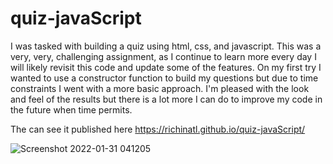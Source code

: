 # quiz-javaScript

I was tasked with building a quiz using html, css, and javascript. This was a very, very, challenging assignment, as I continue to learn more every day I will likely revisit this code and update some of the features. On my first try I wanted to use a constructor function to build my questions but due to time constraints I went with a more basic approach. I'm pleased with the look and feel of the results but there is a lot more I can do to improve my code in the future when time permits.

The can see it published here https://richinatl.github.io/quiz-javaScript/

![Screenshot 2022-01-31 041205](https://user-images.githubusercontent.com/95508564/152624592-dcec90f9-c7d0-49ce-9da8-6cc29ab6bd69.png)


